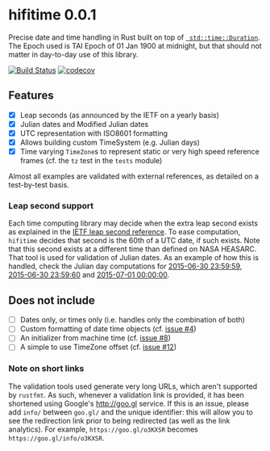 # hifitime 0.0.1

Precise date and time handling in Rust built on top of
[` std::time::Duration`](https://doc.rust-lang.org/std/time/struct.Duration.html).
The Epoch used is TAI Epoch of 01 Jan 1900 at midnight, but that should not matter in
day-to-day use of this library.


[![Build Status](https://travis-ci.org/ChristopherRabotin/hifitime.svg?branch=master)](https://travis-ci.org/ChristopherRabotin/hifitime)
[![codecov](https://codecov.io/gh/ChristopherRabotin/hifitime/branch/master/graph/badge.svg)](https://codecov.io/gh/ChristopherRabotin/hifitime)


## Features

 * [x] Leap seconds (as announced by the IETF on a yearly basis)
 * [x] Julian dates and Modified Julian dates
 * [x] UTC representation with ISO8601 formatting
 * [x] Allows building custom TimeSystem (e.g. Julian days)
 * [x] Time varying `TimeZone`s to represent static or very high speed reference frames (cf. the `tz` test in the `tests` module)

Almost all examples are validated with external references, as detailed on a test-by-test
basis.

### Leap second support
Each time computing library may decide when the extra leap second exists as explained
in the [IETF leap second reference](https://www.ietf.org/timezones/data/leap-seconds.list).
To ease computation, `hifitime` decides that second is the 60th of a UTC date, if such exists.
Note that this second exists at a different time than defined on NASA HEASARC. That tool is
used for validation of Julian dates. As an example of how this is handled, check the Julian
day computations for [2015-06-30 23:59:59](https://goo.gl/o3KXSR),
[2015-06-30 23:59:60](https://goo.gl/QyUyrC) and [2015-07-01 00:00:00](https://goo.gl/Y25hpn).

## Does not include

* [ ] Dates only, or times only (i.e. handles only the combination of both)
* [ ] Custom formatting of date time objects (cf. [issue \#4](https://github.com/ChristopherRabotin/hifitime/issues/4))
* [ ] An initializer from machine time (cf. [issue \#8](https://github.com/ChristopherRabotin/hifitime/issues/8))
* [ ] A simple to use TimeZone offset (cf. [issue \#12](https://github.com/ChristopherRabotin/hifitime/issues/12))

### Note on short links
The validation tools used generate very long URLs, which aren't supported by `rustfmt`.
As such, whenever a validation link is provided, it has been shortened using Google's
http://goo.gl service. If this is an issue, please add `info/` between `goo.gl/` and the
unique identifier: this will allow you to see the redirection link prior to being redirected
(as well as the link analytics). For example, `https://goo.gl/o3KXSR` becomes
`https://goo.gl/info/o3KXSR`.

